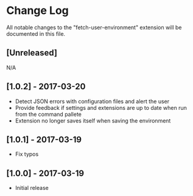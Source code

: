 # Change Log

All notable changes to the "fetch-user-environment" extension will be documented in this file.

## [Unreleased]

N/A

## [1.0.2] - 2017-03-20

- Detect JSON errors with configuration files and alert the user
- Provide feedback if settings and extensions are up to date when run from the command pallete
- Extension no longer saves itself when saving the environment

## [1.0.1] - 2017-03-19

- Fix typos

## [1.0.0] - 2017-03-19

- Initial release
